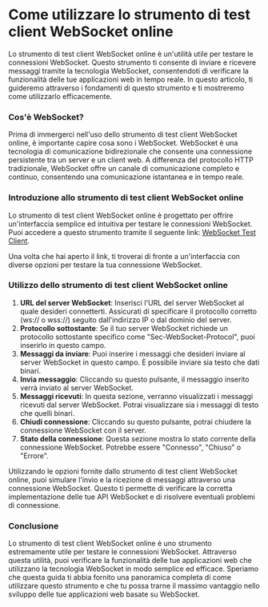 Come utilizzare lo strumento di test client WebSocket online
============================================================

Lo strumento di test client WebSocket online è un'utilità utile per testare le connessioni WebSocket. Questo strumento ti consente di inviare e ricevere messaggi tramite la tecnologia WebSocket, consentendoti di verificare la funzionalità delle tue applicazioni web in tempo reale. In questo articolo, ti guideremo attraverso i fondamenti di questo strumento e ti mostreremo come utilizzarlo efficacemente.

### Cos'è WebSocket?

Prima di immergerci nell'uso dello strumento di test client WebSocket online, è importante capire cosa sono i WebSocket. WebSocket è una tecnologia di comunicazione bidirezionale che consente una connessione persistente tra un server e un client web. A differenza del protocollo HTTP tradizionale, WebSocket offre un canale di comunicazione completo e continuo, consentendo una comunicazione istantanea e in tempo reale.

### Introduzione allo strumento di test client WebSocket online

Lo strumento di test client WebSocket online è progettato per offrire un'interfaccia semplice ed intuitiva per testare le connessioni WebSocket. Puoi accedere a questo strumento tramite il seguente link: [WebSocket Test Client](https://base64decodeonline.com/it/developers/websocket-test-client).

Una volta che hai aperto il link, ti troverai di fronte a un'interfaccia con diverse opzioni per testare la tua connessione WebSocket.

### Utilizzo dello strumento di test client WebSocket online

1. **URL del server WebSocket**: Inserisci l'URL del server WebSocket al quale desideri connetterti. Assicurati di specificare il protocollo corretto (ws:// o wss://) seguito dall'indirizzo IP o dal dominio del server.
2. **Protocollo sottostante**: Se il tuo server WebSocket richiede un protocollo sottostante specifico come "Sec-WebSocket-Protocol", puoi inserirlo in questo campo.
3. **Messaggi da inviare**: Puoi inserire i messaggi che desideri inviare al server WebSocket in questo campo. È possibile inviare sia testo che dati binari.
4. **Invia messaggio**: Cliccando su questo pulsante, il messaggio inserito verrà inviato al server WebSocket.
5. **Messaggi ricevuti**: In questa sezione, verranno visualizzati i messaggi ricevuti dal server WebSocket. Potrai visualizzare sia i messaggi di testo che quelli binari.
6. **Chiudi connessione**: Cliccando su questo pulsante, potrai chiudere la connessione WebSocket con il server.
7. **Stato della connessione**: Questa sezione mostra lo stato corrente della connessione WebSocket. Potrebbe essere "Connesso", "Chiuso" o "Errore".

Utilizzando le opzioni fornite dallo strumento di test client WebSocket online, puoi simulare l'invio e la ricezione di messaggi attraverso una connessione WebSocket. Questo ti permette di verificare la corretta implementazione delle tue API WebSocket e di risolvere eventuali problemi di connessione.

### Conclusione

Lo strumento di test client WebSocket online è uno strumento estremamente utile per testare le connessioni WebSocket. Attraverso questa utilità, puoi verificare la funzionalità delle tue applicazioni web che utilizzano la tecnologia WebSocket in modo semplice ed efficace. Speriamo che questa guida ti abbia fornito una panoramica completa di come utilizzare questo strumento e che tu possa trarne il massimo vantaggio nello sviluppo delle tue applicazioni web basate su WebSocket.